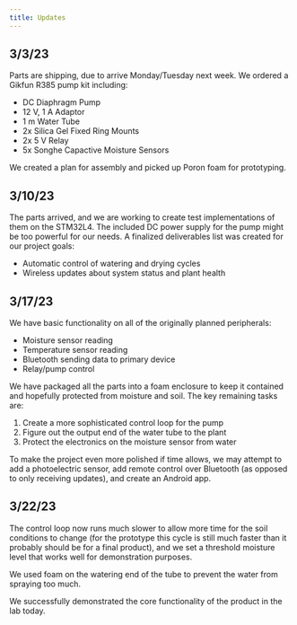 ```yaml
---
title: Updates
---
```


## 3/3/23

Parts are shipping, due to arrive Monday/Tuesday next week. We ordered a Gikfun R385 pump kit including:

* DC Diaphragm Pump
* 12 V, 1 A Adaptor
* 1 m Water Tube
* 2x Silica Gel Fixed Ring Mounts
* 2x 5 V Relay
* 5x Songhe Capactive Moisture Sensors


We created a plan for assembly and picked up Poron foam for prototyping.

## 3/10/23

The parts arrived, and we are working to create test implementations of them on the STM32L4. The included DC power supply for the pump might be too powerful for our needs. A finalized deliverables list was created for our project goals:

* Automatic control of watering and drying cycles
* Wireless updates about system status and plant health

## 3/17/23

We have basic functionality on all of the originally planned peripherals:

* Moisture sensor reading
* Temperature sensor reading
* Bluetooth sending data to primary device
* Relay/pump control

We have packaged all the parts into a foam enclosure to keep it contained and hopefully protected from moisture and soil. The key remaining tasks are:

1. Create a more sophisticated control loop for the pump
2. Figure out the output end of the water tube to the plant
3. Protect the electronics on the moisture sensor from water

To make the project even more polished if time allows, we may attempt to add a photoelectric sensor, add remote control over Bluetooth (as opposed to only receiving updates), and create an Android app.

## 3/22/23

The control loop now runs much slower to allow more time for the soil conditions to change (for the prototype this cycle is still much faster than it probably should be for a final product), and we set a threshold moisture level that works well for demonstration purposes.

We used foam on the watering end of the tube to prevent the water from spraying too much.

We successfully demonstrated the core functionality of the product in the lab today.
